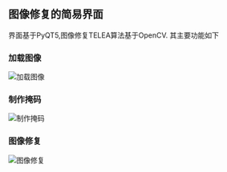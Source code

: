 ## 图像修复的简易界面
界面基于PyQT5,图像修复TELEA算法基于OpenCV.
其主要功能如下
### 加载图像
![加载图像](https://github.com/1024803482/Inpainting-Demo/tree/master/image/load.png)

### 制作掩码
![制作掩码](https://github.com/1024803482/Inpainting-Demo/tree/master/image/mask.png)

### 图像修复
![图像修复](https://github.com/1024803482/Inpainting-Demo/tree/master/image/inpainting.png)

